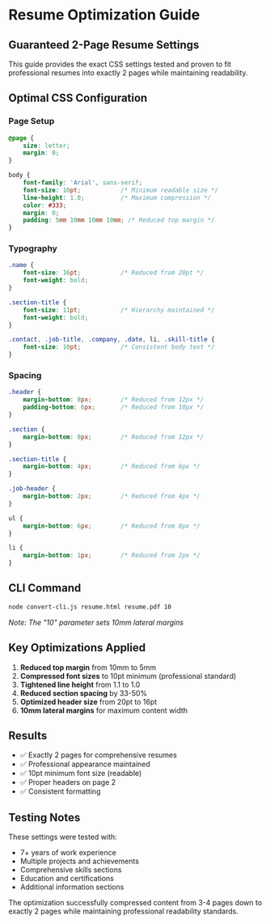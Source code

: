 # Resume Optimization Guide

## Guaranteed 2-Page Resume Settings

This guide provides the exact CSS settings tested and proven to fit professional resumes into exactly 2 pages while maintaining readability.

## Optimal CSS Configuration

### Page Setup
```css
@page {
    size: letter;
    margin: 0;
}

body {
    font-family: 'Arial', sans-serif;
    font-size: 10pt;           /* Minimum readable size */
    line-height: 1.0;          /* Maximum compression */
    color: #333;
    margin: 0;
    padding: 5mm 10mm 10mm 10mm; /* Reduced top margin */
}
```

### Typography
```css
.name {
    font-size: 16pt;           /* Reduced from 20pt */
    font-weight: bold;
}

.section-title {
    font-size: 11pt;           /* Hierarchy maintained */
    font-weight: bold;
}

.contact, .job-title, .company, .date, li, .skill-title {
    font-size: 10pt;           /* Consistent body text */
}
```

### Spacing
```css
.header {
    margin-bottom: 8px;        /* Reduced from 12px */
    padding-bottom: 6px;       /* Reduced from 10px */
}

.section {
    margin-bottom: 8px;        /* Reduced from 12px */
}

.section-title {
    margin-bottom: 4px;        /* Reduced from 6px */
}

.job-header {
    margin-bottom: 2px;        /* Reduced from 4px */
}

ul {
    margin-bottom: 6px;        /* Reduced from 8px */
}

li {
    margin-bottom: 1px;        /* Reduced from 2px */
}
```

## CLI Command
```bash
node convert-cli.js resume.html resume.pdf 10
```
*Note: The "10" parameter sets 10mm lateral margins*

## Key Optimizations Applied

1. **Reduced top margin** from 10mm to 5mm
2. **Compressed font sizes** to 10pt minimum (professional standard)
3. **Tightened line height** from 1.1 to 1.0
4. **Reduced section spacing** by 33-50%
5. **Optimized header size** from 20pt to 16pt
6. **10mm lateral margins** for maximum content width

## Results
- ✅ Exactly 2 pages for comprehensive resumes
- ✅ Professional appearance maintained
- ✅ 10pt minimum font size (readable)
- ✅ Proper headers on page 2
- ✅ Consistent formatting

## Testing Notes
These settings were tested with:
- 7+ years of work experience
- Multiple projects and achievements
- Comprehensive skills sections
- Education and certifications
- Additional information sections

The optimization successfully compressed content from 3-4 pages down to exactly 2 pages while maintaining professional readability standards.